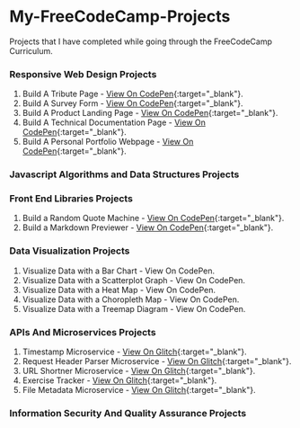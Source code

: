 # My-FreeCodeCamp-Projects
Projects that I have completed while going through the FreeCodeCamp Curriculum.

### Responsive Web Design Projects
   1. Build A Tribute Page - [View On CodePen](https://codepen.io/kudeh/full/mwrdNe/){:target="_blank"}.
   2. Build A Survey Form - [View On CodePen](https://codepen.io/kudeh/full/wXgBrG/){:target="_blank"}.
   3. Build A Product Landing Page - [View On CodePen](https://codepen.io/kudeh/full/mKWqQK/){:target="_blank"}.
   4. Build A Technical Documentation Page - [View On CodePen](https://codepen.io/kudeh/full/gjYVLR/){:target="_blank"}.
   5. Build A Personal Portfolio Webpage - [View On CodePen](https://codepen.io/kudeh/full/VWPvWX/){:target="_blank"}.

### Javascript Algorithms and Data Structures Projects


### Front End Libraries Projects
   1. Build a Random Quote Machine - [View On CodePen](https://codepen.io/kudeh/full/KGKVJo/){:target="_blank"}.
   2. Build a Markdown Previewer - [View On CodePen](https://codepen.io/kudeh/full/rRxQrm){:target="_blank"}.


### Data Visualization Projects
   1. Visualize Data with a Bar Chart - View On CodePen.
   2. Visualize Data with a Scatterplot Graph - View On CodePen.
   3. Visualize Data with a Heat Map - View On CodePen.
   4. Visualize Data with a Choropleth Map - View On CodePen.
   5. Visualize Data with a Treemap Diagram - View On CodePen.


### APIs And Microservices Projects
   1. Timestamp Microservice - [View On Glitch](https://cuddly-aardvark.glitch.me/){:target="_blank"}.
   2. Request Header Parser Microservice - [View On Glitch](https://gainful-watcher.glitch.me/){:target="_blank"}.
   3. URL Shortner Microservice - [View On Glitch](https://ancient-printer.glitch.me/){:target="_blank"}.
   4. Exercise Tracker - [View On Glitch](https://uncovered-parakeet.glitch.me/){:target="_blank"}.
   5. File Metadata Microservice - [View On Glitch](https://simple-aluminum.glitch.me/){:target="_blank"}.

### Information Security And Quality Assurance Projects
